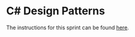 # C# Design Patterns

The instructions for this sprint can be found [here](https://l2c.northcoders.com/courses/cs-fundamentals/cs-design-patterns).